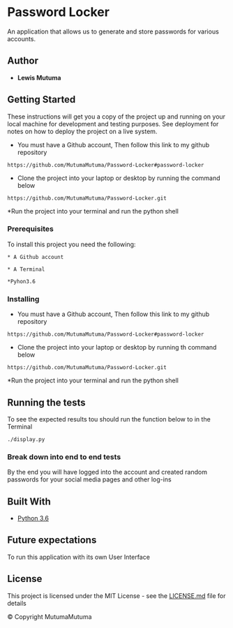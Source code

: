 # Password Locker

An application that allows us to generate and store passwords for various accounts.

## Author

* **Lewis Mutuma**

## Getting Started

These instructions will get you a copy of the project up and running on your local machine for development and testing purposes. See deployment for notes on how to deploy the project on a live system.

* You must have a Github account, Then follow this link to my github repository

```https://github.com/MutumaMutuma/Password-Locker#password-locker```

* Clone the project into your laptop or desktop by running the command below

```https://github.com/MutumaMutuma/Password-Locker.git```

*Run the project into your terminal and run the python shell

### Prerequisites

To install this project you need the following:

```* A Github account```

```* A Terminal```

```*Pyhon3.6```

### Installing

* You must have a Github account, Then follow this link to my github repository

```https://github.com/MutumaMutuma/Password-Locker#password-locker```

* Clone the project into your laptop or desktop by running th command below

```https://github.com/MutumaMutuma/Password-Locker.git```

*Run the project into your terminal and run the python shell

## Running the tests

To see the expected results tou should run the function below to in the Terminal

```./display.py```

### Break down into end to end tests

By the end you will have logged into the account and created random passwords for your social media pages and other log-ins

## Built With

* [Python 3.6](https://docs.python.org/3.6/)

## Future expectations

To run this application with its own User Interface

## License

This project is licensed under the MIT License - see the [LICENSE.md](LICENSE.md) file for details

&copy; Copyright MutumaMutuma